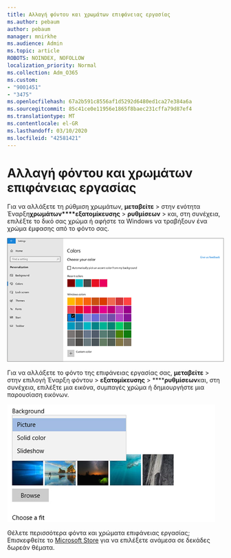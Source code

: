 ```yaml
---
title: Αλλαγή φόντου και χρωμάτων επιφάνειας εργασίας
ms.author: pebaum
author: pebaum
manager: mnirkhe
ms.audience: Admin
ms.topic: article
ROBOTS: NOINDEX, NOFOLLOW
localization_priority: Normal
ms.collection: Adm_O365
ms.custom:
- "9001451"
- "3475"
ms.openlocfilehash: 67a2b591c8556af1d5292d6480ed1ca27e384a6a
ms.sourcegitcommit: 85c41ce0e11956e1865f8baec231cffa79d87ef4
ms.translationtype: MT
ms.contentlocale: el-GR
ms.lasthandoff: 03/10/2020
ms.locfileid: "42581421"
---
```

# <a name="change-your-desktop-background-and-colors"></a>Αλλαγή φόντου και χρωμάτων επιφάνειας εργασίας

Για να αλλάξετε τη ρύθμιση χρωμάτων, **μεταβείτε** > στην ενότητα Έναρξη**χρωμάτων****εξατομίκευσης** > **ρυθμίσεων** > και, στη συνέχεια, επιλέξτε το δικό σας χρώμα ή αφήστε τα Windows να τραβήξουν ένα χρώμα έμφασης από το φόντο σας.

![Εξατομικεύστε τα χρώματά σας στα Windows.](media/windows-personalization-colors.png)

Για να αλλάξετε το φόντο της επιφάνειας εργασίας σας, **μεταβείτε** > στην επιλογή Έναρξη φόντου > **εξατομίκευσης** > ******ρυθμίσεων**και, στη συνέχεια, επιλέξτε μια εικόνα, συμπαγές χρώμα ή δημιουργήστε μια παρουσίαση εικόνων. 

![Αλλάξτε το φόντο της επιφάνειας εργασίας των Windows.](media/windows-desktop-background.png)

Θέλετε περισσότερα φόντα και χρώματα επιφάνειας εργασίας; Επισκεφθείτε το [Microsoft Store](https://www.microsoft.com/store/collections/windowsthemes) για να επιλέξετε ανάμεσα σε δεκάδες δωρεάν θέματα.
